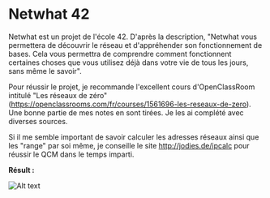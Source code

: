 # Netwhat 42

Netwhat est un projet de l'école 42. D'après la description, "Netwhat vous permettera de découvrir le réseau et d'appréhender son fonctionnement de bases. Cela vous permettra de comprendre comment fonctionnent certaines choses que vous utilisez déjà dans votre vie de tous les jours, sans même le savoir".

Pour réussir le projet, je recommande l'excellent cours d'OpenClassRoom intitulé "Les réseaux de zéro" (https://openclassrooms.com/fr/courses/1561696-les-reseaux-de-zero). Une bonne partie de mes notes en sont tirées. Je les ai complété avec diverses sources. 

Si il me semble important de savoir calculer les adresses réseaux ainsi que les "range" par soi même, je conseille le site http://jodies.de/ipcalc pour réussir le QCM dans le temps imparti.

**Résult :**

![Alt text](netwhat_grade.png?raw=true "Netwhat grade")
